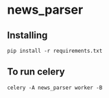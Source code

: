 # news_parser

## Installing
```
pip install -r requirements.txt
```

## To run celery
```
celery -A news_parser worker -B
```
